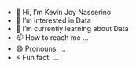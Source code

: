 - 👋 Hi, I’m Kevin Joy Nasserino
- 👀 I’m interested in Data
- 🌱 I’m currently learning about Data
- 📫 How to reach me ...
- 😄 Pronouns: ...
- ⚡ Fun fact: ...

<!---
kevinnasserino/kevinnasserino is a ✨ special ✨ repository because its `README.md` (this file) appears on your GitHub profile.
You can click the Preview link to take a look at your changes.
--->
